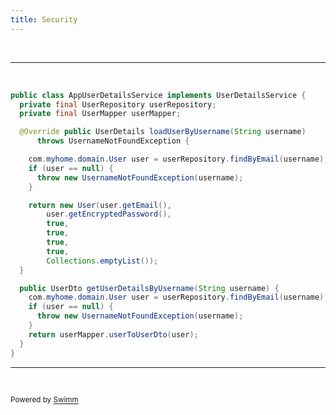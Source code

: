```yaml
---
title: Security
---
```

&nbsp;

<SwmSnippet path="/service/src/main/java/com/myhome/security/AppUserDetailsService.java" line="35" repo-id="Z2l0aHViJTNBJTNBbXlob21lJTNBJTNBc3dpbW1pbw==" repo-name="myhome">

---

&nbsp;

```java
public class AppUserDetailsService implements UserDetailsService {
  private final UserRepository userRepository;
  private final UserMapper userMapper;

  @Override public UserDetails loadUserByUsername(String username)
      throws UsernameNotFoundException {

    com.myhome.domain.User user = userRepository.findByEmail(username);
    if (user == null) {
      throw new UsernameNotFoundException(username);
    }

    return new User(user.getEmail(),
        user.getEncryptedPassword(),
        true,
        true,
        true,
        true,
        Collections.emptyList());
  }

  public UserDto getUserDetailsByUsername(String username) {
    com.myhome.domain.User user = userRepository.findByEmail(username);
    if (user == null) {
      throw new UsernameNotFoundException(username);
    }
    return userMapper.userToUserDto(user);
  }
}

```

---

</SwmSnippet>

&nbsp;

<SwmMeta version="3.0.0" repo-id="Z2l0aHViJTNBJTNBc2h1anUtbXlob21lJTNBJTNBcmljYXJkb2xvcGV6Zw==" repo-name="shuju-myhome"><sup>Powered by [Swimm](https://app.swimm.io/)</sup></SwmMeta>

